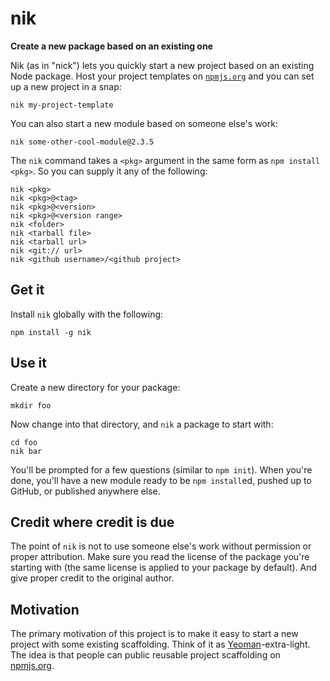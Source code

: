 # nik
**Create a new package based on an existing one**

Nik (as in "nick") lets you quickly start a new project based on an existing Node package.  Host your project templates on [`npmjs.org`](http://npmjs.org/) and you can set up a new project in a snap:

    nik my-project-template

You can also start a new module based on someone else's work:

    nik some-other-cool-module@2.3.5

The `nik` command takes a `<pkg>` argument in the same form as `npm install <pkg>`.  So you can supply it any of the following:

    nik <pkg>
    nik <pkg>@<tag>
    nik <pkg>@<version>
    nik <pkg>@<version range>
    nik <folder>
    nik <tarball file>
    nik <tarball url>
    nik <git:// url>
    nik <github username>/<github project>

## Get it

Install `nik` globally with the following:

    npm install -g nik

## Use it

Create a new directory for your package:

    mkdir foo

Now change into that directory, and `nik` a package to start with:

    cd foo
    nik bar

You'll be prompted for a few questions (similar to `npm init`).  When you're done, you'll have a new module ready to be `npm install`ed, pushed up to GitHub, or published anywhere else.

## Credit where credit is due

The point of `nik` is not to use someone else's work without permission or proper attribution.  Make sure you read the license of the package you're starting with (the same license is applied to your package by default).  And give proper credit to the original author.

## Motivation

The primary motivation of this project is to make it easy to start a new project with some existing scaffolding.  Think of it as [Yeoman](http://yeoman.io/)-extra-light.  The idea is that people can public reusable project scaffolding on [npmjs.org](http://npmjs.org/).
